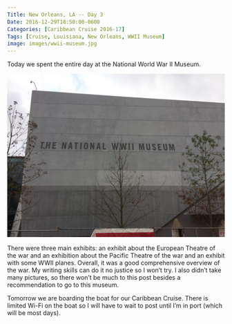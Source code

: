 ```yaml
---
Title: New Orleans, LA -- Day 3
Date: 2016-12-29T18:50:00-0600
Categories: [Caribbean Cruise 2016-17]
Tags: [Cruise, Louisiana, New Orleans, WWII Museum]
image: images/wwii-museum.jpg
---
```


Today we spent the entire day at the National World War II Museum.

![](images/wwii-museum.jpg)

There were three main exhibits: an exhibit about the European Theatre of the war
and an exhibition about the Pacific Theatre of the war and an exhibit with some
WWII planes. Overall, it was a good comprehensive overview of the war. My
writing skills can do it no justice so I won’t try. I also didn’t take many
pictures, so there won’t be much to this post besides a recommendation to go to
this museum.

Tomorrow we are boarding the boat for our Caribbean Cruise. There is limited
Wi-Fi on the boat so I will have to wait to post until I’m in port (which will
be most days).
